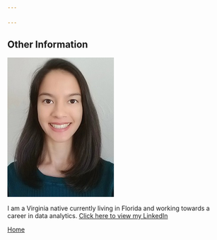 ```yaml
---

---
```


## Other Information

![Headshot](/pics/Headshot.jpg)

I am a Virginia native currently living in Florida and working towards a career in data analytics. [Click here to view my LinkedIn](https://www.linkedin.com/in/cherylngo/)




[Home](https://cherylngo.github.io/)
